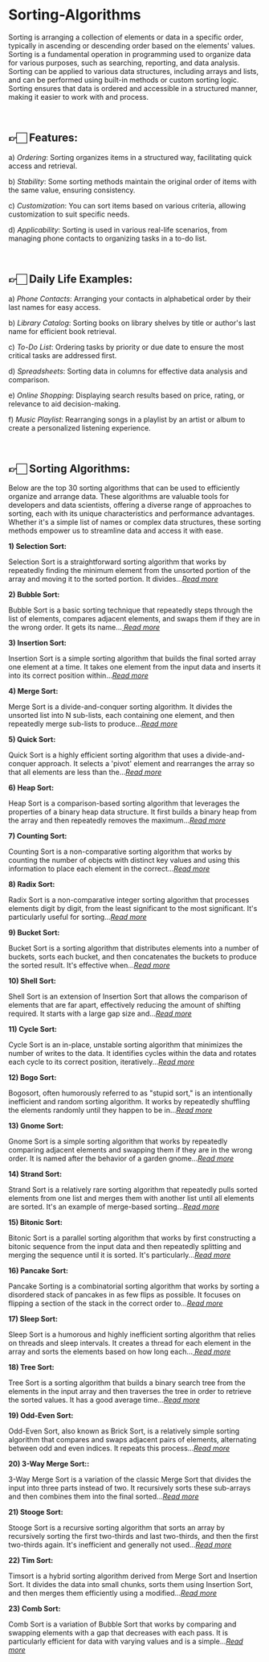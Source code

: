 # Sorting-Algorithms

Sorting is arranging a collection of elements or data in a specific order, typically in ascending or descending order
based on the elements' values. Sorting is a fundamental operation in programming used to organize data for various
purposes, such as searching, reporting, and data analysis. Sorting can be applied to various data structures, including
arrays and lists, and can be performed using built-in methods or custom sorting logic. Sorting ensures that data is
ordered and accessible in a structured manner, making it easier to work with and process.

<br>
<h2>👉🏻 Features:</h2>

a) _Ordering_: Sorting organizes items in a structured way, facilitating quick access and retrieval.

b) _Stability_: Some sorting methods maintain the original order of items with the same value, ensuring consistency.

c) _Customization_: You can sort items based on various criteria, allowing customization to suit specific needs.

d) _Applicability_: Sorting is used in various real-life scenarios, from managing phone contacts to organizing tasks in
a to-do list.

<br>
<h2>👉🏻 Daily Life Examples:</h2>

a) <i>Phone Contacts</i>: Arranging your contacts in alphabetical order by their last names for easy access.

b) _Library Catalog_: Sorting books on library shelves by title or author's last name for efficient book retrieval.

c) _To-Do List_: Ordering tasks by priority or due date to ensure the most critical tasks are addressed first.

d) _Spreadsheets_: Sorting data in columns for effective data analysis and comparison.

e) _Online Shopping_: Displaying search results based on price, rating, or relevance to aid decision-making.

f) _Music Playlist_: Rearranging songs in a playlist by an artist or album to create a personalized listening
experience.

<br>
<h2>👉🏻 Sorting Algorithms:</h2>

Below are the top 30 sorting algorithms that can be used to efficiently organize and arrange data. These algorithms are
valuable tools for developers and data scientists, offering a diverse range of approaches to sorting, each with its
unique characteristics and performance advantages. Whether it's a simple list of names or complex data structures, these
sorting methods empower us to streamline data and access it with ease.

<b>1) Selection Sort:</b>

Selection Sort is a straightforward sorting algorithm that works by repeatedly finding the minimum element from the
unsorted portion of the array and moving it to the sorted portion. It divides...[_Read
more_](https://github.com/Tanay-Dwivedi/Sorting-Algorithms/tree/master/src/SelectionSort)

<b>2) Bubble Sort:</b>

Bubble Sort is a basic sorting technique that repeatedly steps through the list of elements, compares adjacent elements,
and swaps them if they are in the wrong order. It gets its name...[
_Read more_](https://github.com/Tanay-Dwivedi/Sorting-Algorithms/tree/master/src/BubbleSort)

<b>3) Insertion Sort:</b>

Insertion Sort is a simple sorting algorithm that builds the final sorted array one element at a time. It takes one
element from the input data and inserts it into its correct position within...[_Read
more_](https://github.com/Tanay-Dwivedi/Sorting-Algorithms/tree/master/src/InsertionSort)

<b>4) Merge Sort:</b>

Merge Sort is a divide-and-conquer sorting algorithm. It divides the unsorted list into N sub-lists, each containing one
element, and then repeatedly merge sub-lists to produce...[_Read
more_](https://github.com/Tanay-Dwivedi/Sorting-Algorithms/tree/master/src/MergeSort)

<b>5) Quick Sort:</b>

Quick Sort is a highly efficient sorting algorithm that uses a divide-and-conquer approach. It selects a 'pivot' element
and rearranges the array so that all elements are less than the...[_Read
more_](https://github.com/Tanay-Dwivedi/Sorting-Algorithms/tree/master/src/QuickSort)

<b>6) Heap Sort:</b>

Heap Sort is a comparison-based sorting algorithm that leverages the properties of a binary heap data structure. It
first builds a binary heap from the array and then repeatedly removes the maximum...[_Read
more_](https://github.com/Tanay-Dwivedi/Sorting-Algorithms/tree/master/src/HeapSort)

<b>7) Counting Sort:</b>

Counting Sort is a non-comparative sorting algorithm that works by counting the number of objects with distinct key
values and using this information to place each element in the correct...[_Read
more_](https://github.com/Tanay-Dwivedi/Sorting-Algorithms/tree/master/src/CountingSort)

<b>8) Radix Sort:</b>

Radix Sort is a non-comparative integer sorting algorithm that processes elements digit by digit, from the least
significant to the most significant. It's particularly useful for sorting...[_Read
more_](https://github.com/Tanay-Dwivedi/Sorting-Algorithms/tree/master/src/RadixSort)

<b>9) Bucket Sort:</b>

Bucket Sort is a sorting algorithm that distributes elements into a number of buckets, sorts each bucket, and then
concatenates the buckets to produce the sorted result. It's effective when...[_Read
more_](https://github.com/Tanay-Dwivedi/Sorting-Algorithms/tree/master/src/BucketSort)

<b>10) Shell Sort:</b>

Shell Sort is an extension of Insertion Sort that allows the comparison of elements that are far apart, effectively
reducing the amount of shifting required. It starts with a large gap size and...[_Read
more_](https://github.com/Tanay-Dwivedi/Sorting-Algorithms/tree/master/src/ShellSort)

<b>11) Cycle Sort:</b>

Cycle Sort is an in-place, unstable sorting algorithm that minimizes the number of writes to the data. It identifies
cycles within the data and rotates each cycle to its correct position, iteratively...[_Read
more_](https://github.com/Tanay-Dwivedi/Sorting-Algorithms/tree/master/src/CycleSort)

<b>12) Bogo Sort:</b>

Bogosort, often humorously referred to as "stupid sort," is an intentionally inefficient and random sorting algorithm.
It works by repeatedly shuffling the elements randomly until they happen to be in...[_Read
more_](https://github.com/Tanay-Dwivedi/Sorting-Algorithms/tree/master/src/BogoSort)

<b>13) Gnome Sort:</b>

Gnome Sort is a simple sorting algorithm that works by repeatedly comparing adjacent elements and swapping them if they
are in the wrong order. It is named after the behavior of a garden gnome...[_Read
more_](https://github.com/Tanay-Dwivedi/Sorting-Algorithms/tree/master/src/GnomeSort)

<b>14) Strand Sort:</b>

Strand Sort is a relatively rare sorting algorithm that repeatedly pulls sorted elements from one list and merges them
with another list until all elements are sorted. It's an example of merge-based sorting...[_Read
more_](https://github.com/Tanay-Dwivedi/Sorting-Algorithms/tree/master/src/StrandSort)

<b>15) Bitonic Sort:</b>

Bitonic Sort is a parallel sorting algorithm that works by first constructing a bitonic sequence from the input data and
then repeatedly splitting and merging the sequence until it is sorted. It's particularly...[_Read
more_](https://github.com/Tanay-Dwivedi/Sorting-Algorithms/tree/master/src/BitonicSort)

<b>16) Pancake Sort:</b>

Pancake Sorting is a combinatorial sorting algorithm that works by sorting a disordered stack of pancakes in as few
flips as possible. It focuses on flipping a section of the stack in the correct order to...[_Read
more_](https://github.com/Tanay-Dwivedi/Sorting-Algorithms/tree/master/src/PancakeSort)

<b>17) Sleep Sort:</b>

Sleep Sort is a humorous and highly inefficient sorting algorithm that relies on threads and sleep intervals. It creates
a thread for each element in the array and sorts the elements based on how long each...[
_Read more_](https://github.com/Tanay-Dwivedi/Sorting-Algorithms/tree/master/src/SleepSort)

<b>18) Tree Sort:</b>

Tree Sort is a sorting algorithm that builds a binary search tree from the elements in the input array and then
traverses the tree in order to retrieve the sorted values. It has a good average time...[_Read
more_](https://github.com/Tanay-Dwivedi/Sorting-Algorithms/tree/master/src/TreeSort)

<b>19) Odd-Even Sort:</b>

Odd-Even Sort, also known as Brick Sort, is a relatively simple sorting algorithm that compares and swaps adjacent pairs
of elements, alternating between odd and even indices. It repeats this process...[_Read
more_](https://github.com/Tanay-Dwivedi/Sorting-Algorithms/tree/master/src/OddEvenSort)

<b>20) 3-Way Merge Sort::</b>

3-Way Merge Sort is a variation of the classic Merge Sort that divides the input into three parts instead of two. It
recursively sorts these sub-arrays and then combines them into the final sorted...[_Read
more_](https://github.com/Tanay-Dwivedi/Sorting-Algorithms/tree/master/src/ThreeWayMergeSort)

<b>21) Stooge Sort:</b>

Stooge Sort is a recursive sorting algorithm that sorts an array by recursively sorting the first two-thirds and last
two-thirds, and then the first two-thirds again. It's inefficient and generally not used...[_Read
more_](https://github.com/Tanay-Dwivedi/Sorting-Algorithms/tree/master/src/StoogeSort)

<b>22) Tim Sort:</b>

Timsort is a hybrid sorting algorithm derived from Merge Sort and Insertion Sort. It divides the data into small chunks,
sorts them using Insertion Sort, and then merges them efficiently using a modified...[_Read
more_](https://github.com/Tanay-Dwivedi/Sorting-Algorithms/tree/master/src/TimSort)

<b>23) Comb Sort:</b>

Comb Sort is a variation of Bubble Sort that works by comparing and swapping elements with a gap that decreases with
each pass. It is particularly efficient for data with varying values and is a simple...[_Read
more_](https://github.com/Tanay-Dwivedi/Sorting-Algorithms/tree/master/src/CombSort)

